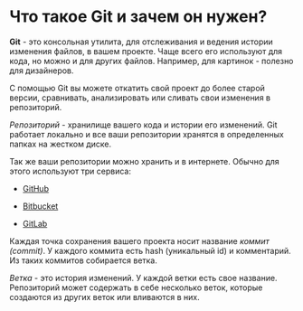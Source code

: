 # Что такое Git и зачем он нужен?

**Git** - это консольная утилита, для отслеживания и ведения истории изменения файлов, в вашем проекте. Чаще всего его используют для кода, но можно и для других файлов. Например, для картинок - полезно для дизайнеров.


С помощью Git вы можете откатить свой проект до более старой версии, сравнивать, анализировать или сливать свои изменения в репозиторий.


*Репозиторий* - хранилище вашего кода и истории его изменений. Git работает локально и все ваши репозитории хранятся в определенных папках на жестком диске. 

Так же ваши репозитории можно хранить и в интернете. Обычно для этого используют три сервиса:

* [GitHub](https://github.com/)

* [Bitbucket](https://bitbucket.org/)

* [GitLab](https://about.gitlab.com/)

Каждая точка сохранения вашего проекта носит название *коммит (commit)*. У каждого коммита есть hash (уникальный id) и комментарий. Из таких коммитов собирается ветка. 

*Ветка* - это история изменений. У каждой ветки есть свое название. Репозиторий может содержать в себе несколько веток, которые создаются из других веток или вливаются в них.